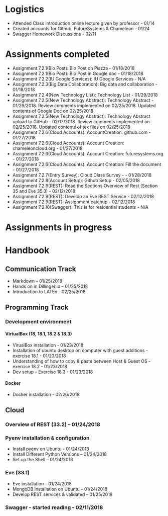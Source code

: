 #	Logistics
*	Attended Class introduction online lecture given by professor - 01/14
*	Created accounts for Github, FutureSystems & Chameleon - 01/24
*   Swagger Homework Discussions - 02/11

#	Assignments completed
*	Assignment 7.2.1(Bio Post): Bio Post on Piazza - 01/18/2018
* Assignment 7.2.1(Bio Post): Bio Post in Google doc - 01/18/2018
* Assignment 7.2.2(IU Google Services): IU Google Services - N/A
* Assignment 7.2.3(Big Data Collaboration): Big data and collaboration - 01/18/2018
* Assignment 7.2.4(New Technology List): Technology List - 01/29/2018
* Assignment 7.2.5(New Technology Abstract): Technology Abstract - 01/29/2018. Review comments implemented on 02/25/2018. Updated contents of Google Doc on 02/25/2018
* Assignment 7.2.5(New Technology Abstract): Technology Abstract upload to GitHub - 02/17/2018. Review comments implemented on 02/25/2018. Updated contents of tex files on 02/25/2018
* Assignment 7.2.6(Cloud Accounts): AccountCreation: github.com - 01/27/2018
* Assignment 7.2.6(Cloud Accounts): Account Creation: chameleoncloud.org - 01/27/2018
* Assignment 7.2.6(Cloud Accounts): Account Creation: futuresystems.org - 01/27/2018
* Assignment 7.2.6(Cloud Accounts): Account Creation: Fill the document - 01/27/2018
* Assignment 7.2.7(Entry Survey): Cloud Class Survey -  - 01/28/2018
* Assignment 7.2.8(Account Setup): Github Setup - 02/05/2018
* Assignment 7.2.9(REST): Read the Sections Overview of Rest (Section 35 and Eve 35.3) - 02/12/2018
* Assignment 7.2.9(REST): Develop an Eve REST Service - 02/12/2018
* Assignment 7.2.9(REST): Assignment catchup - 02/12/2018
* Assignment 7.2.10(Swagger): This is for residential students - N/A

#	Assignments in progress

#	Handbook
##	Communication Track
*	Markdown – 01/25/2018
*	Hands on in Dillinger.io – 01/25/2018
* Introduction to LATEx - 02/25/2018
##	Programming Track
###	Development environment
####	VirtualBox (18, 18.1, 18.2 & 18.3)
*	VirualBox installation - 01/23/2018
*	Installation of ubuntu desktop on computer with guest additions - exercise 18.1 - 01/23/2018
*	Understanding of how to copy & paste between Host & Guest OS - exercise 18.2 - 01/23/2018
*	Dev setup – Exercise 18.3 - 01/23/2018
####	Docker
*	Docker installation - 02/26/2018
##	Cloud
###	Overview of REST (33.2) – 01/24/2018
###	Pyenv installation & configuration 
*	Install pyenv on Ubuntu  - 01/24/2018
*	Install Different Python Versions – 01/24/2018
*	Set up the Shell – 01/24/2018
###	Eve (33.1)
*	Eve installation – 01/24/2018
*	MongoDB installation on Ubuntu – 01/24/2018
*	Develop REST services & validated – 01/25/2018
###	Swagger - started reading - 02/11/2018
